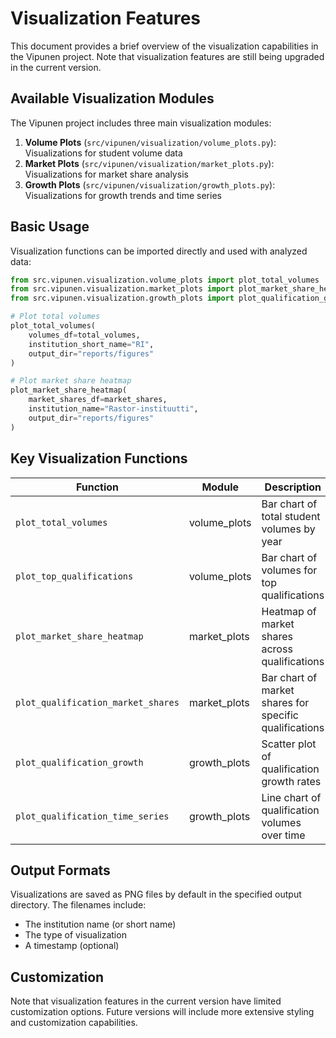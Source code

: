 # Visualization Features

This document provides a brief overview of the visualization capabilities in the Vipunen project. Note that visualization features are still being upgraded in the current version.

## Available Visualization Modules

The Vipunen project includes three main visualization modules:

1. **Volume Plots** (`src/vipunen/visualization/volume_plots.py`): Visualizations for student volume data
2. **Market Plots** (`src/vipunen/visualization/market_plots.py`): Visualizations for market share analysis
3. **Growth Plots** (`src/vipunen/visualization/growth_plots.py`): Visualizations for growth trends and time series

## Basic Usage

Visualization functions can be imported directly and used with analyzed data:

```python
from src.vipunen.visualization.volume_plots import plot_total_volumes
from src.vipunen.visualization.market_plots import plot_market_share_heatmap
from src.vipunen.visualization.growth_plots import plot_qualification_growth

# Plot total volumes
plot_total_volumes(
    volumes_df=total_volumes,
    institution_short_name="RI",
    output_dir="reports/figures"
)

# Plot market share heatmap
plot_market_share_heatmap(
    market_shares_df=market_shares,
    institution_name="Rastor-instituutti",
    output_dir="reports/figures"
)
```

## Key Visualization Functions

| Function | Module | Description |
|----------|--------|-------------|
| `plot_total_volumes` | volume_plots | Bar chart of total student volumes by year |
| `plot_top_qualifications` | volume_plots | Bar chart of volumes for top qualifications |
| `plot_market_share_heatmap` | market_plots | Heatmap of market shares across qualifications |
| `plot_qualification_market_shares` | market_plots | Bar chart of market shares for specific qualifications |
| `plot_qualification_growth` | growth_plots | Scatter plot of qualification growth rates |
| `plot_qualification_time_series` | growth_plots | Line chart of qualification volumes over time |

## Output Formats

Visualizations are saved as PNG files by default in the specified output directory. The filenames include:
- The institution name (or short name)
- The type of visualization
- A timestamp (optional)

## Customization

Note that visualization features in the current version have limited customization options. Future versions will include more extensive styling and customization capabilities. 
